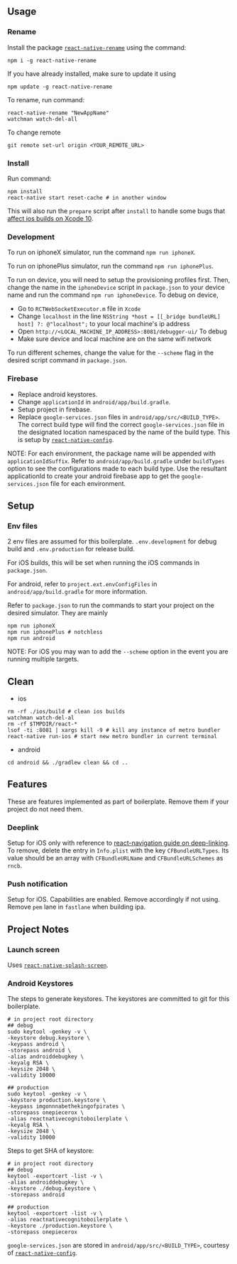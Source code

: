 ## Usage

### Rename

Install the package [`react-native-rename`](https://github.com/junedomingo/react-native-rename) using the command:
```
npm i -g react-native-rename
```
If you have already installed, make sure to update it using
```
npm update -g react-native-rename
```

To rename, run command:
```
react-native-rename "NewAppName"
watchman watch-del-all
```

To change remote
```
git remote set-url origin <YOUR_REMOTE_URL>
```

### Install

Run command:
```
npm install
react-native start reset-cache # in another window
```
This will also run the `prepare` script after `install` to handle some bugs that [affect ios builds on Xcode 10](https://github.com/facebook/react-native/issues/20774).

### Development

To run on iphoneX simulator, run the command `npm run iphoneX`.

To run on iphonePlus simulator, run the command `npm run iphonePlus`.

To run on device, you will need to setup the provisioning profiles first. Then, change the name in the `iphoneDevice` script in `package.json` to your device name and run the command `npm run iphoneDevice`.
To debug on device,
* Go to `RCTWebSocketExecutor.m` file in `Xcode`
* Change `localhost` in the line `NSString *host = [[_bridge bundleURL] host] ?: @"localhost";` to your local machine's ip address
* Open `http://<LOCAL_MACHINE_IP_ADDRESS>:8081/debugger-ui/` To debug
* Make sure device and local machine are on the same wifi network

To run different schemes, change the value for the `--scheme` flag in the desired script command in `package.json`.

### Firebase

* Replace android keystores.
* Change `applicationId` in `android/app/build.gradle`.
* Setup project in firebase.
* Replace `google-services.json` files in `android/app/src/<BUILD_TYPE>`. The correct build type will find the correct `google-services.json` file in the designated location namespaced by the name of the build type. This is setup by [`react-native-config`](https://github.com/luggit/react-native-config/issues/245#issuecomment-386443819).

NOTE: For each environment, the package name will be appended with `applicationIdSuffix`. Refer to `android/app/build.gradle` under `buildTypes` option to see the configurations made to each build type. Use the resultant applicationId to create your android firebase app to get the `google-services.json` file for each environment.

## Setup

### Env files

2 env files are assumed for this boilerplate. `.env.development` for debug build and `.env.production` for release build.

For iOS builds, this will be set when running the iOS commands in `package.json`.

For android, refer to `project.ext.envConfigFiles` in `android/app/build.gradle` for more information.

Refer to `package.json` to run the commands to start your project on the desired simulator. They are mainly
```
npm run iphoneX
npm run iphonePlus # notchless
npm run android
```
NOTE: For iOS you may wan to add the `--scheme` option in the event you are running multiple targets.

## Clean

* ios
```
rm -rf ./ios/build # clean ios builds
watchman watch-del-al
rm -rf $TMPDIR/react-*
lsof -ti :8081 | xargs kill -9 # kill any instance of metro bundler
react-native run-ios # start new metro bundler in current terminal
```

* android
```
cd android && ./gradlew clean && cd ..
```

## Features

These are features implemented as part of boilerplate. Remove them if your project do not need them.

### Deeplink

Setup for iOS only with reference to [react-navigation guide on deep-linking](https://reactnavigation.org/docs/en/deep-linking.html). To remove, delete the entry in `Info.plist` with the key `CFBundleURLTypes`. Its value should be an array with `CFBundleURLName` and `CFBundleURLSchemes` as `rncb`.

### Push notification

Setup for iOS. Capabilities are enabled.
Remove accordingly if not using. Remove `pem` lane in `fastlane` when building ipa.

## Project Notes

### Launch screen

Uses [`react-native-splash-screen`](https://github.com/crazycodeboy/react-native-splash-screen).

### Android Keystores
The steps to generate keystores. The keystores are committed to git for this boilerplate.
```
# in project root directory
## debug
sudo keytool -genkey -v \
-keystore debug.keystore \
-keypass android \
-storepass android \
-alias androiddebugkey \
-keyalg RSA \
-keysize 2048 \
-validity 10000

## production
sudo keytool -genkey -v \
-keystore production.keystore \
-keypass imgonnnabethekingofpirates \
-storepass onepiecerox \
-alias reactnativecognitoboilerplate \
-keyalg RSA \
-keysize 2048 \
-validity 10000
```

Steps to get SHA of keystore:
```
# in project root directory
## debug
keytool -exportcert -list -v \
-alias androiddebugkey \
-keystore ./debug.keystore \
-storepass android

## production
keytool -exportcert -list -v \
-alias reactnativecognitoboilerplate \
-keystore ./production.keystore \
-storepass onepiecerox
```

`google-services.json` are stored in `android/app/src/<BUILD_TYPE>`, courtesy of [`react-native-config`](https://github.com/luggit/react-native-config/issues/245).

